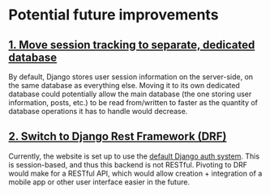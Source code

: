 # Potential future improvements

## [1. Move session tracking to separate, dedicated database](https://docs.djangoproject.com/en/5.2/topics/http/sessions/#configuring-the-session-engine)
By default, Django stores user session information on the server-side, on the same database as everything else.
Moving it to its own dedicated database could potentially allow the main database (the one storing user information, posts, etc.) to be read from/written to faster as the quantity of database operations it has to handle would decrease.

## [2. Switch to Django Rest Framework (DRF)](https://www.django-rest-framework.org)
Currently, the website is set up to use the [default Django auth system](https://docs.djangoproject.com/en/5.2/topics/auth/default/#all-authentication-views). This is session-based, and thus this backend is not RESTful. Pivoting to DRF would make for a RESTful API, which would allow creation + integration of a mobile app or other user interface easier in the future.